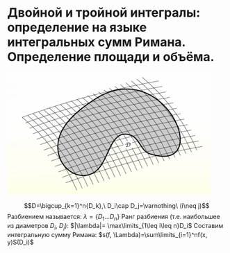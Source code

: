 # Двойной и тройной интегралы: определение на языке интегральных сумм Римана. Определение площади и объёма.

![Разбиение области](attachments/Разбиение_области.png)

$$D=\bigcup_{k=1}^n{D_k},\ D_i\cap D_j=\varnothing\ (i\neq j)$$
Разбиением называется: $\lambda=\{D_1...D_n\}$
Ранг разбиения (т.е. наибольшее из диаметров $D_i,\ D_j$): $|\lambda|= \max\limits_{1\leq i\leq n}D_i$
Составим интегральную сумму Римана: $s(f, \Lambda)=\sum\limits_{i=1}^nf(x, y)S(D_i)$ 